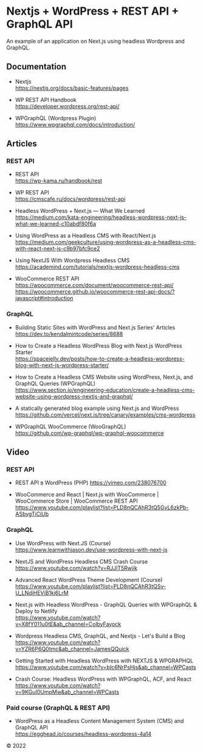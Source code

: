 # Nextjs + WordPress + REST API + GraphQL API

An example of an application on Next.js using headless Wordpress and GraphQL.

## Documentation

- Nextjs  
  <a href="https://nextjs.org/docs/basic-features/pages" target="_blank">https://nextjs.org/docs/basic-features/pages</a>

- WP REST API Handbook  
  <a href="https://developer.wordpress.org/rest-api/" target="_blank">https://developer.wordpress.org/rest-api/</a>

- WPGraphQL (Wordpress Plugin)  
  <a href="https://www.wpgraphql.com/docs/introduction/" target="_blank">https://www.wpgraphql.com/docs/introduction/</a>

## Articles

### REST API

- REST API  
  <a href="https://wp-kama.ru/handbook/rest" target="_blank">https://wp-kama.ru/handbook/rest</a>

- WP REST API  
  <a href="https://cmscafe.ru/docs/wordpress/rest-api" target="_blank">https://cmscafe.ru/docs/wordpress/rest-api</a>

- Headless WordPress + Next.js — What We Learned  
  <a href="https://medium.com/kata-engineering/headless-wordpress-next-js-what-we-learned-c10abdf80f6a" target="_blank">https://medium.com/kata-engineering/headless-wordpress-next-js-what-we-learned-c10abdf80f6a</a>

- Using WordPress as a Headless CMS with React/Next.js  
  <a href="https://medium.com/geekculture/using-wordpress-as-a-headless-cms-with-react-next-js-c9b97bfc9ce2" target="_blank">https://medium.com/geekculture/using-wordpress-as-a-headless-cms-with-react-next-js-c9b97bfc9ce2</a>

- Using NextJS With Wordpress Headless CMS  
  <a href="https://academind.com/tutorials/nextjs-wordpress-headless-cms" target="_blank">https://academind.com/tutorials/nextjs-wordpress-headless-cms</a>

- WooCommerce REST API  
  <a href="https://woocommerce.com/document/woocommerce-rest-api/" target="_blank">https://woocommerce.com/document/woocommerce-rest-api/</a>  
  <a href="https://woocommerce.github.io/woocommerce-rest-api-docs/?javascript#introduction" target="_blank">https://woocommerce.github.io/woocommerce-rest-api-docs/?javascript#introduction</a>

### GraphQL

- Building Static Sites with WordPress and Next.js Series' Articles  
  <a href="https://dev.to/kendalmintcode/series/8688" target="_blank">https://dev.to/kendalmintcode/series/8688</a>

- How to Create a Headless WordPress Blog with Next.js WordPress Starter  
  <a href="https://spacejelly.dev/posts/how-to-create-a-headless-wordpress-blog-with-next-js-wordpress-starter/" target="_blank">https://spacejelly.dev/posts/how-to-create-a-headless-wordpress-blog-with-next-js-wordpress-starter/</a>

- How to Create a Headless CMS Website using WordPress, Next.js, and GraphQL Queries (WPGraphQL)  
  <a href="https://www.section.io/engineering-education/create-a-headless-cms-website-using-wordpress-nextjs-and-graphql/" target="_blank">https://www.section.io/engineering-education/create-a-headless-cms-website-using-wordpress-nextjs-and-graphql/</a>

- A statically generated blog example using Next.js and WordPress  
  <a href="https://github.com/vercel/next.js/tree/canary/examples/cms-wordpress" target="_blank">https://github.com/vercel/next.js/tree/canary/examples/cms-wordpress</a>

- WPGraphQL WooCommerce (WooGraphQL)  
  <a href="https://github.com/wp-graphql/wp-graphql-woocommerce" target="_blank">https://github.com/wp-graphql/wp-graphql-woocommerce</a>

## Video

### REST API

- REST API в WordPress (PHP)
  <a href="https://vimeo.com/238076700" target="_blank">https://vimeo.com/238076700</a>

- WooCommerce and React | Next.js with WooCommerce | WooCommerce Store | WooCommerce REST API  
   <a href="https://www.youtube.com/playlist?list=PLD8nQCAhR3tQ5GvL6zkPb-ASbvgTiCiUb" target="_blank">https://www.youtube.com/playlist?list=PLD8nQCAhR3tQ5GvL6zkPb-ASbvgTiCiUb</a>

### GraphQL

- Use WordPress with Next.JS (Course)  
  <a href="https://www.learnwithjason.dev/use-wordpress-with-next-js" target="_blank">https://www.learnwithjason.dev/use-wordpress-with-next-js</a>

- NextJS and WordPress Headless CMS Crash Course  
  <a href="https://www.youtube.com/watch?v=RJJlT5Rwjik" target="_blank">https://www.youtube.com/watch?v=RJJlT5Rwjik</a>

- Advanced React WordPress Theme Development (Course)  
  <a href="https://www.youtube.com/playlist?list=PLD8nQCAhR3tQSv-U_LNdiHEViB1kj6LrM" target="_blank">https://www.youtube.com/playlist?list=PLD8nQCAhR3tQSv-U_LNdiHEViB1kj6LrM</a>
- Next.js with Headless WordPress - GraphQL Queries with WPGraphQL & Deploy to Netlify  
  <a href="https://www.youtube.com/watch?v=X8fY011u0tE&ab_channel=ColbyFayock" target="_blank">https://www.youtube.com/watch?v=X8fY011u0tE&ab_channel=ColbyFayock</a>

- Wordpress Headless CMS, GraphQL, and Nextjs - Let's Build a Blog  
  <a href="https://www.youtube.com/watch?v=YZR6P6Q0tmc&ab_channel=JamesQQuick" target="_blank">https://www.youtube.com/watch?v=YZR6P6Q0tmc&ab_channel=JamesQQuick</a>

- Getting Started with Headless WordPress with NEXTJS & WPGRAPHQL  
  <a href="https://www.youtube.com/watch?v=bIc6NrPsHjs&ab_channel=WPCasts" target="_blank">https://www.youtube.com/watch?v=bIc6NrPsHjs&ab_channel=WPCasts</a>

- Crash Course: Headless WordPress with WPGraphQL, ACF, and React  
  <a href="https://www.youtube.com/watch?v=9KGuI0UmpMw&ab_channel=WPCasts" target="_blank">https://www.youtube.com/watch?v=9KGuI0UmpMw&ab_channel=WPCasts</a>

### Paid course (GraphQL & REST API)

- WordPress as a Headless Content Management System (CMS) and GraphQL API  
  <a href="https://egghead.io/courses/headless-wordpress-4a14" target="_blank">https://egghead.io/courses/headless-wordpress-4a14</a>

© 2022
